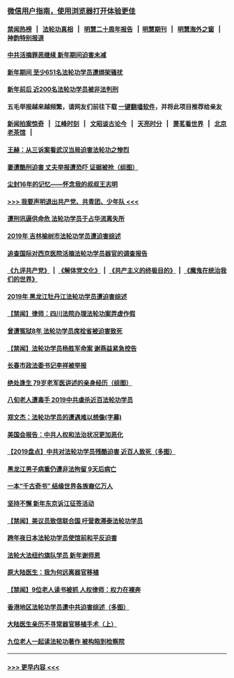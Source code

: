 ### [微信用户指南，使用浏览器打开体验更佳](https://github.com/gfw-breaker/banned-news1/blob/master/indexes/wechat-guide.md?t=0)
#### [禁闻热榜](热点新闻.md?t=0)  &nbsp;&nbsp;|&nbsp;&nbsp; [法轮功真相](https://github.com/gfw-breaker/truth/blob/master/README.md?t=0) &nbsp;&nbsp;|&nbsp;&nbsp; [明慧二十周年报告](https://github.com/gfw-breaker/mh-reports/blob/master/README.md?t=0) &nbsp;&nbsp;|&nbsp;&nbsp;[明慧期刊](https://github.com/gfw-breaker/mh-qikan) &nbsp;&nbsp;|&nbsp;&nbsp; [明慧海外之窗](https://github.com/gfw-breaker/mh-news/blob/master/README.md?t=0) &nbsp;&nbsp;|&nbsp;&nbsp; [神韵特别报道](https://github.com/gfw-breaker/mh-news/blob/master/shenyun.md?t=0)
#### [中共活摘罪恶继续 新年期间迫害未减](../pages/prog424/a102775890.md?t=02140511) 
#### [新年期间 至少651名法轮功学员遭绑架骚扰](../pages/prog424/a102775002.md?t=02140511) 
#### [新年前后 近200名法轮功学员被非法判刑](../pages/prog424/a102774995.md?t=02140511) 
#### 五毛举报越来越频繁，请网友们前往下载 [一键翻墙软件](https://github.com/gfw-breaker/ssr-accounts)，并将此项目推荐给亲友
#### [新闻拍案惊奇](https://github.com/gfw-breaker/banned-news1/blob/master/pages/link4.md) &nbsp;&nbsp;|&nbsp;&nbsp; [江峰时刻](https://github.com/gfw-breaker/banned-news1/blob/master/pages/link4.md) &nbsp;&nbsp;|&nbsp;&nbsp; [文昭谈古论今](https://github.com/gfw-breaker/banned-news1/blob/master/pages/link4.md) &nbsp;&nbsp;|&nbsp;&nbsp; [天亮时分](https://github.com/gfw-breaker/banned-news1/blob/master/pages/link4.md) &nbsp;&nbsp;|&nbsp;&nbsp; [萧茗看世界](https://github.com/gfw-breaker/banned-news1/blob/master/pages/link4.md) &nbsp;&nbsp;|&nbsp;&nbsp; [北京老茶馆](https://github.com/gfw-breaker/banned-news1/blob/master/pages/link4.md) &nbsp;&nbsp;|&nbsp;&nbsp; 
#### [王赫：从三诉案看武汉当局迫害法轮功之惨烈](../pages/prog424/a102774540.md?t=02140511) 
#### [妻遭酷刑迫害 丈夫举报遭恐吓 证据被抢（组图）](../pages/prog424/a102774482.md?t=02140511) 
#### [尘封16年的记忆——怀念我的叔叔王志明](../pages/prog424/a102773730.md?t=02140511) 
#### [>>> 我要声明退出共产党、共青团、少年队 <<<](https://github.com/begood0513/goodnews/blob/master/quit/letter.md) 
#### [遭刑讯逼供命危 法轮功学员于占华流离失所](../pages/prog424/a102773645.md?t=02140511) 
#### [2019年 吉林榆树市法轮功学员遭迫害综述](../pages/prog424/a102773181.md?t=02140511) 
#### [追查国际对西京医院活摘法轮功学员器官的调查报告](../pages/prog424/a102767538.md?t=02140511) 
#### [《九评共产党》](https://github.com/begood0513/9ping.md/blob/master/README.md) &nbsp;|&nbsp; [《解体党文化》](../../../../jtdwh.md/blob/master/README.md)  &nbsp;|&nbsp; [《共产主义的终极目的》](../../../../gczydzjmd.md/blob/master/README.md) &nbsp;|&nbsp; [《魔鬼在统治我们的世界》](../../../../mgztzwmdsj.md/blob/master/README.md) 
#### [2019年 黑龙江牡丹江法轮功学员遭迫害综述](../pages/prog424/a102767916.md?t=02140511) 
#### [【禁闻】律师：四川法院办理法轮功案弄虚作假](../pages/prog424/a102764034.md?t=02140511) 
#### [曾遭冤狱8年 法轮功学员席栓省被迫害致死](../pages/prog424/a102757474.md?t=02140511) 
#### [【禁闻】法轮功学员杨胜军命案 谢燕益紧急控告](../pages/prog424/a102752766.md?t=02140511) 
#### [长春市政法委书记李祥被举报](../pages/prog424/a102750634.md?t=02140511) 
#### [绝处逢生 79岁老军医讲述的亲身经历（组图）](../pages/prog424/a102750311.md?t=02140511) 
#### [八旬老人遭毒手 2019中共虐杀近百法轮功学员](../pages/prog424/a102750003.md?t=02140511) 
#### [郑文杰：法轮功学员的遭遇难以想像(字幕)](../pages/prog424/a102749005.md?t=02140511) 
#### [美国会报告：中共人权和法治状况更加恶化](../pages/prog424/a102748731.md?t=02140511) 
#### [【2019盘点】中共对法轮功学员残酷迫害 近百人致死（多图）](../pages/prog424/a102747797.md?t=02140511) 
#### [黑龙江男子病重仍遭非法拘留 9天后病亡](../pages/prog424/a102746935.md?t=02140511) 
#### [一本“千古奇书” 结缘世界各族裔亿万人](../pages/prog424/a102746767.md?t=02140511) 
#### [坚持不懈 新年东京诉江征签活动](../pages/prog424/a102744303.md?t=02140511) 
#### [【禁闻】美议员致信联合国 吁营救滞泰法轮功学员](../pages/prog424/a102743781.md?t=02140511) 
#### [跨年夜日本法轮功学员使馆前和平反迫害](../pages/prog424/a102742711.md?t=02140511) 
#### [法轮大法纽约旗队学员 新年谢师恩](../pages/prog424/a102741919.md?t=02140511) 
#### [原大陆医生：我为何远离器官移植](../pages/prog424/a102741335.md?t=02140511) 
#### [【禁闻】9位老人读书被抓 人权律师：权力在裸奔](../pages/prog424/a102740269.md?t=02140511) 
#### [香港地区法轮功学员遭中共迫害综述（多图）](../pages/prog424/a102739910.md?t=02140511) 
#### [大陆医生亲历不寻常器官移植手术（上）](../pages/prog424/a102739075.md?t=02140511) 
#### [九位老人一起读法轮功著作 被构陷到检察院](../pages/prog424/a102738400.md?t=02140511) 

----
#### [ >>> 更早内容 <<< ](../indexes/prog424-earlier.md)
